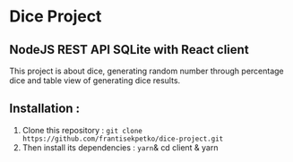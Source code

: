 # Dice Project
## NodeJS REST API SQLite with React client
This project is about dice, generating random number through percentage dice and table view of generating dice results.

## Installation :

1. Clone this repository : `git clone https://github.com/frantisekpetko/dice-project.git`  
2. Then install its dependencies : `yarn`& cd client & yarn